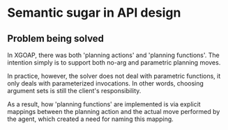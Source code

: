 # Semantic sugar in API design

## Problem being solved

In XGOAP, there was both 'planning actions' and 'planning functions'. The intention simply is to support both no-arg and parametric planning moves.

In practice, however, the solver does not deal with parametric functions, it only deals with parameterized invocations. In other words, choosing argument sets is still the client's responsibility.

As a result, how 'planning functions' are implemented is via explicit mappings between the planning action and the actual move performed by the agent, which created a need for naming this mapping.
